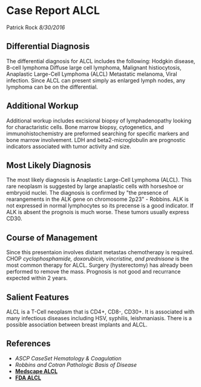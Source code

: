 # Case Report ALCL
Patrick Rock
*8/30/2016*

## Differential Diagnosis
The differential diagnosis for ALCL includes the following:  Hodgkin disease, B-cell lymphoma
Diffuse large cell lymphoma, Malignant histiocytosis, Anaplastic Large-Cell Lymphoma (ALCL)
Metastatic melanoma, Viral infection. Since ALCL can present simply as enlarged lymph nodes, any lymphoma
can be on the differential.


## Additional Workup

Additional workup includes excisional biopsy of lymphadenopathy looking for charactaristic cells.
Bone marrow biopsy, cytogenetics, and immunohistochemistry are preformed searching for specific markers
and bone marrow involvement. LDH and beta2-microglobulin are prognostic indicators associated with tumor activity and size.


## Most Likely Diagnosis

The most likely diagnosis is Anaplastic Large-Cell Lymphoma (ALCL).
This rare neoplasm is suggested by large anaplastic cells with horseshoe or embryoid nuclei. 
The diagnosis is confirmed by "the presence of rearangements
in the ALK gene on chromosome 2p23" - Robbins. ALK is not expressed in normal lymphocytes so its precense is a good indicator. 
If ALK is absent the prognois is much worse. These tumors usually express CD30.
 

## Course of Management
Since this presentaion involves distant metastas chemotherapy is required.
CHOP *cyclophosphamide, doxorubicin, vincristine, and prednisone* is the most common therapy
for ALCL. Surgery (hysterectomy) has already been performed to remove the mass. Prognosis is not good
and recurrance expected within 2 years.


## Salient Features
ALCL is a  T-Cell neoplasm that is CD4+, CD8-, CD30+. 
It is associated with many infectious diseases including HSV, syphilis, leishmaniasis.
There is a possible association between breast implants and ALCL.

## References

- *ASCP CaseSet Hematology & Coagulation*
- *Robbins and Cotran Pathologic Basis of Disease*
- [__Medscape
  ALCL__](http://emedicine.medscape.com/article/208050-overview?pa=WyQ%2BHe4phLH%2B2rIjreFbnU5fcHent2yBEESelYJuU7M9uZ4VTfBcgCOB7JltxSvD43mU9jD%2B1DtnxY47OmyybA%3D%3D)
- [__FDA ALCL__](http://www.fda.gov/MedicalDevices/ProductsandMedicalProcedures/ImplantsandProsthetics/BreastImplants/ucm239995.htm)

